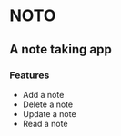 # NOTO
## A note taking app
### Features
- Add a note
- Delete a note
- Update a note
- Read a note
